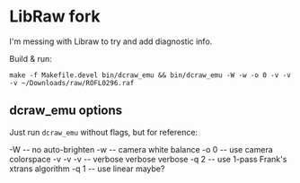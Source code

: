 # LibRaw fork

I'm messing with Libraw to try and add diagnostic info.

Build & run:

```
make -f Makefile.devel bin/dcraw_emu && bin/dcraw_emu -W -w -o 0 -v -v -v ~/Downloads/raw/ROFL0296.raf
```

## dcraw_emu options

Just run `dcraw_emu` without flags, but for reference:

-W -- no auto-brighten
-w -- camera white balance
-o 0 -- use camera colorspace
-v -v -v -- verbose verbose verbose
-q 2 -- use 1-pass Frank's xtrans algorithm
-q 1 -- use linear maybe?
